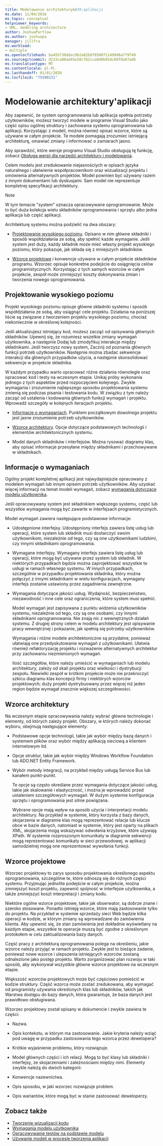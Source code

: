 ```yaml
---
title: Modelowanie architektury&#39;aplikacji
ms.date: 11/04/2016
ms.topic: conceptual
helpviewer_keywords:
- UML, modeling architecture
author: JoshuaPartlow
ms.author: joshuapa
manager: jillfra
ms.workload:
- multiple
ms.openlocfilehash: ba455730ddac9b2a02b8f0580711499d6a779f49
ms.sourcegitcommit: d233ca00ad45e50cf62cca0d0b95dc69f0a87ad6
ms.translationtype: MT
ms.contentlocale: pl-PL
ms.lasthandoff: 01/01/2020
ms.locfileid: "75590231"
---
```

# <a name="model-your-app39s-architecture"></a>Modelowanie architektury&#39;aplikacji
Aby zapewnić, że system oprogramowania lub aplikacja spełnia potrzeby użytkowników, możesz tworzyć modele w programie Visual Studio jako część opisu ogólnej struktury i zachowania systemu oprogramowania lub aplikacji. Korzystając z modeli, można również opisać wzorce, które są używane w całym projekcie. Te modele pomagają zrozumieć istniejącą architekturę, omawiać zmiany i informować o zamiarach jasno.

 Aby sprawdzić, które wersje programu Visual Studio obsługują tę funkcję, zobacz [Obsługa wersji dla narzędzi architektury i modelowania](../modeling/what-s-new-for-design-in-visual-studio.md#VersionSupport).

 Celem modelu jest zredukowanie niejasnościych w opisach języka naturalnego i ułatwienie współpracownikom oraz wizualizacji projektu i omówienia alternatywnych projektów. Model powinien być używany razem z innymi dokumentami lub dyskusjami. Sam model nie reprezentuje kompletnej specyfikacji architektury.

> [!NOTE]
> W tym temacie "system" oznacza opracowywane oprogramowanie. Może to być duża kolekcja wielu składników oprogramowania i sprzętu albo jedna aplikacja lub część aplikacji.

 Architekturę systemu można podzielić na dwa obszary:

- [Projektowanie wysokiego poziomu](#Structure). Opisano w nim główne składniki i sposób współdziałania ze sobą, aby spełnić każde wymaganie. Jeśli system jest duży, każdy składnik może mieć własny projekt wysokiego poziomu, który pokazuje, jak składa się z mniejszych składników.

- [Wzorce projektowe](#Patterns) i konwencje używane w całym projekcie składników programu. Wzorzec opisuje konkretne podejście do osiągnięcia celów programistycznych. Korzystając z tych samych wzorców w całym projekcie, zespół może zmniejszyć koszty dokonywania zmian i tworzenia nowego oprogramowania.

## <a name="Structure"></a>Projektowanie wysokiego poziomu
 Projekt wysokiego poziomu opisuje główne składniki systemu i sposób współdziałania ze sobą, aby osiągnąć cele projektu. Działania na poniższej liście są związane z tworzeniem projektu wysokiego poziomu, chociaż niekoniecznie w określonej kolejności.

 Jeśli aktualizujesz istniejący kod, możesz zacząć od opisywania głównych składników. Upewnij się, że rozumiesz wszelkie zmiany wymagań użytkownika, a następnie Dodaj lub zmodyfikuj interakcje między składnikami. Jeśli tworzysz nowy system, Zacznij od poznania głównych funkcji potrzeb użytkowników. Następnie można zbadać sekwencje interakcji dla głównych przypadków użycia, a następnie skonsolidować sekwencje w projekcie składnika.

 W każdym przypadku warto opracować różne działania równolegle oraz opracować kod i testy na wczesnym etapie. Unikaj próby wykonania jednego z tych aspektów przed rozpoczęciem kolejnego. Zwykle wymagania i zrozumienie najlepszego sposobu projektowania systemu zmienią się podczas pisania i testowania kodu. W związku z tym należy zacząć od ustalenia i kodowania głównych funkcji wymagań i projektu. Wprowadź szczegóły w kolejnych iteracjach projektu.

- [Informacje o wymaganiach](#Requirements). Punktem początkowym dowolnego projektu jest jasne zrozumienie potrzeb użytkowników.

- [Wzorce architektury](#BigDecisions). Opcje dotyczące podstawowych technologii i elementów architektonicznych systemu.

- Model danych składników i interfejsów. Można rysować diagramy klas, aby opisać informacje przesyłane między składnikami i przechowywane w składnikach.

## <a name="Requirements"></a>Informacje o wymaganiach
 Ogólny projekt kompletnej aplikacji jest najwydajniejszie opracowany z modelem wymagań lub innym opisem potrzeb użytkowników. Aby uzyskać więcej informacji na temat modeli wymagań, zobacz [wymagania dotyczące modelu użytkownika](../modeling/model-user-requirements.md).

 Jeśli opracowywany system jest składnikiem większego systemu, część lub wszystkie wymagania mogą być zawarte w interfejsach programistycznych.

 Model wymagań zawiera następujące podstawowe informacje:

- Udostępnione interfejsy. Udostępniony interfejs zawiera listę usług lub operacji, które system lub składnik musi dostarczyć swoim użytkownikom, niezależnie od tego, czy są one użytkownikami ludzkimi, czy innymi składnikami oprogramowania.

- Wymagane interfejsy. Wymagany interfejs zawiera listę usług lub operacji, które mogą być używane przez system lub składnik. W niektórych przypadkach będzie można zaprojektować wszystkie te usługi w ramach własnego systemu. W innych przypadkach, szczególnie w przypadku projektowania składnika, który można połączyć z innymi składnikami w wielu konfiguracjach, wymagany interfejs zostanie ustawiony przez zagadnienia zewnętrzne.

- Wymagania dotyczące jakości usług. Wydajność, bezpieczeństwo, niezawodność i inne cele oraz ograniczenia, które system musi spełnić.

  Model wymagań jest zapisywana z punktu widzenia użytkowników systemu, niezależnie od tego, czy są one osobami, czy innymi składnikami oprogramowania. Nie znają nic z wewnętrznych działań systemu. Z drugiej strony celem w modelu architektury jest opisywanie pracy wewnętrznej i pokazanie, jak spełnią się potrzeby użytkowników.

  Wymagania i różne modele architektoniczne są przydatne, ponieważ ułatwiają one przedyskutowanie wymagań z użytkownikami. Ułatwia również refaktoryzację projektu i rozważenie alternatywnych architektur przy zachowaniu niezmienionych wymagań.

  Ilość szczegółów, które należy umieścić w wymaganiach lub modelu architektury, zależy od skali projektu oraz wielkości i dystrybucji zespołu. Niewielki zespół w krótkim projekcie może nie przekroczyć szkicu diagramu klas koncepcji firmy i niektórych wzorców projektowych; duży projekt dystrybuowany przez więcej niż jeden region będzie wymagał znacznie większej szczegółowości.

## <a name="BigDecisions"></a>Wzorce architektury
 Na wczesnym etapie opracowywania należy wybrać główne technologie i elementy, od których zależy projekt. Obszary, w których należy dokonać wyboru, obejmują następujące elementy:

- Podstawowe opcje technologii, takie jak wybór między bazą danych i systemem plików oraz wybór między aplikacją sieciową a klientem internetowym itd.

- Opcje struktur, takie jak wybór między Windows Workflow Foundation lub ADO.NET Entity Framework.

- Wybór metody integracji, na przykład między usługą Service Bus lub kanałem punkt-punkt.

  Te opcje są często określane przez wymagania dotyczące jakości usług, takie jak skalowanie i elastyczność, i można je wprowadzić przed ustaleniem szczegółowych wymagań. W dużym systemie konfiguracja sprzętu i oprogramowania jest silnie powiązana.

  Wybrane opcje mają wpływ na sposób użycia i interpretacji modelu architektury. Na przykład w systemie, który korzysta z bazy danych, skojarzenia w diagramie klas mogą reprezentować relacje lub klucze obce w bazie danych, natomiast w systemie, który jest oparty na plikach XML, skojarzenia mogą wskazywać odwołania krzyżowe, które używają XPath. W systemie rozproszonym komunikaty w diagramie sekwencji mogą reprezentować komunikaty w sieci przewodowej. w aplikacji samodzielnej mogą one reprezentować wywołania funkcji.

## <a name="Patterns"></a>Wzorce projektowe
 Wzorzec projektowy to zarys sposobu projektowania określonego aspektu oprogramowania, szczególnie te, które odnoszą się do różnych części systemu. Przyjmując jednolite podejście w całym projekcie, można zmniejszyć koszt projektu, zapewnić spójność w interfejsie użytkownika, a także zmniejszyć koszt interpretacji i zmiany kodu.

 Niektóre ogólne wzorce projektowe, takie jak obserwator, są dobrze znane i szeroko stosowane. Ponadto istnieją wzorce, które mają zastosowanie tylko do projektu. Na przykład w systemie sprzedaży sieci Web będzie kilka operacji w kodzie, w którym zmiany są wprowadzane do zamówienia klienta. Aby upewnić się, że stan zamówienia jest dokładnie wyświetlany na każdym etapie, wszystkie te operacje muszą być zgodne z określonym protokołem w celu zaktualizowania bazy danych.

 Część pracy z architekturą oprogramowania polega na określeniu, jakie wzorce należy przyjąć w ramach projektu. Zwykle jest to bieżące zadanie, ponieważ nowe wzorce i ulepszenia istniejących wzorców zostaną odnalezione jako postęp projektu. Warto zorganizować plan rozwoju w taki sposób, aby wykonywał wszystkie główne wzorce projektowe na wczesnym etapie.

 Większość wzorców projektowych może być częściowo pomieścić w kodzie struktury. Część wzorca może zostać zredukowana, aby wymagać od programisty używania określonych klas lub składników, takich jak Warstwa dostępu do bazy danych, która gwarantuje, że baza danych jest prawidłowo obsługiwana.

 Wzorzec projektowy został opisany w dokumencie i zwykle zawiera te części:

- Nazwa.

- Opis kontekstu, w którym ma zastosowanie. Jakie kryteria należy wziąć pod uwagę w przypadku zastosowania tego wzorca przez dewelopera?

- Krótkie wyjaśnienie problemu, który rozwiązuje.

- Model głównych części i ich relacji. Mogą to być klasy lub składniki i interfejsy, ze skojarzeniami i zależnościami między nimi. Elementy zwykle należą do dwóch kategorii:

- Konwencje nazewnictwa.

- Opis sposobu, w jaki wzorzec rozwiązuje problem.

- Opis wariantów, które mogą być w stanie zastosować deweloperzy.

## <a name="see-also"></a>Zobacz także

- [Tworzenie wizualizacji kodu](../modeling/visualize-code.md)
- [Wymagania modelu użytkownika](../modeling/model-user-requirements.md)
- [Opracowywanie testów na podstawie modelu](../modeling/develop-tests-from-a-model.md)
- [Używanie modeli w procesie tworzenia aplikacji](../modeling/use-models-in-your-development-process.md)
